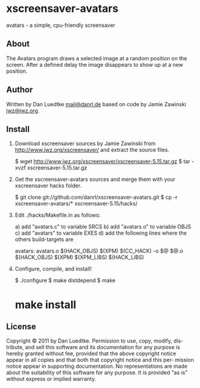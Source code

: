 # xscreensaver-avatars

avatars - a simple, cpu-friendly screensaver

## About

The Avatars program draws a selected image at a random position
on the screen. After a defined delay the image disappears to show
up at a new position.

## Author
Written by Dan Luedtke <mail@danrl.de>
based on code by Jamie Zawinski <jwz@jwz.org>.

## Install

1.	Download xscreensaver sources by Jamie Zawinski from
	http://www.jwz.org/xscreensaver/ and extract the source files.

	$ wget http://www.jwz.org/xscreensaver/xscreensaver-5.15.tar.gz
	$ tar -xvzf xscreensaver-5.15.tar.gz

2.	Get the xscreensaver-avatars sources and merge them with your
	xscreensaver hacks folder.

	$ git clone git://github.com/danrl/xscreensaver-avatars.git
	$ cp -r xscreensaver-avatars/* xscreensaver-5.15/hacks/

3.	Edit ./hacks/Makefile.in as follows:

	a) add "avatars.c" to variable SRCS
	b) add "avatars.o" to variable OBJS
	c) add "avatars" to variable EXES
	d) add the following lines where the others build-targets are

	avatars:	avatars.o	$(HACK_OBJS) $(XPM)
		$(CC_HACK) -o $@ $@.o	$(HACK_OBJS) $(XPM) $(XPM_LIBS) $(HACK_LIBS)

4.	Configure, compile, and install!

	$ ./configure
	$ make distdepend
	$ make
	# make install

## License

Copyright © 2011 by Dan Luedtke. Permission to use, copy, modify, dis‐
tribute, and sell this software and its documentation for any purpose
is hereby granted without fee, provided that the above copyright notice
appear in all copies and that both that copyright notice and this per‐
mission notice appear in supporting documentation. No representations
are made about the suitability of this software for any purpose. It is
provided "as is" without express or implied warranty.
